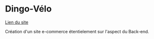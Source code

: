 # Dingo-Vélo
[Lien du site](https://timcarrara.pythonanywhere.com/)

Création d'un site e-commerce étentielement sur l'aspect du Back-end.
